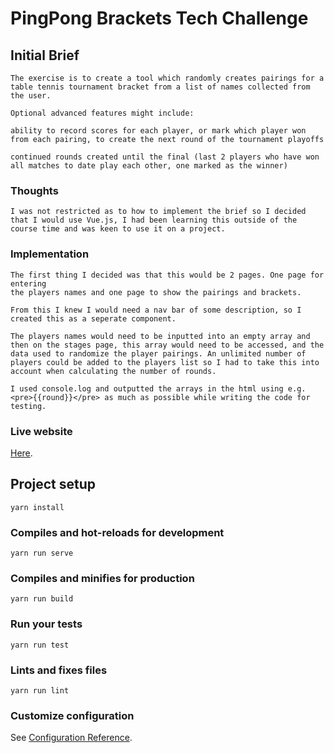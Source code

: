 # PingPong Brackets Tech Challenge

## Initial Brief
```
The exercise is to create a tool which randomly creates pairings for a table tennis tournament bracket from a list of names collected from the user.

Optional advanced features might include:

ability to record scores for each player, or mark which player won from each pairing, to create the next round of the tournament playoffs

continued rounds created until the final (last 2 players who have won all matches to date play each other, one marked as the winner)
```

### Thoughts
```
I was not restricted as to how to implement the brief so I decided that I would use Vue.js, I had been learning this outside of the course time and was keen to use it on a project.
```

### Implementation
```
The first thing I decided was that this would be 2 pages. One page for entering
the players names and one page to show the pairings and brackets.

From this I knew I would need a nav bar of some description, so I created this as a seperate component.

The players names would need to be inputted into an empty array and then on the stages page, this array would need to be accessed, and the data used to randomize the player pairings. An unlimited number of players could be added to the players list so I had to take this into account when calculating the number of rounds.

I used console.log and outputted the arrays in the html using e.g. <pre>{{round}}</pre> as much as possible while writing the code for testing.

```
### Live website
 [Here](http://paul.developme.space/).
 

## Project setup
```
yarn install
```

### Compiles and hot-reloads for development
```
yarn run serve
```

### Compiles and minifies for production
```
yarn run build
```

### Run your tests
```
yarn run test
```

### Lints and fixes files
```
yarn run lint
```

### Customize configuration
See [Configuration Reference](https://cli.vuejs.org/config/).
